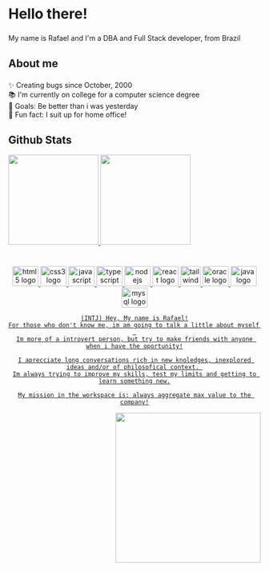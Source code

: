 <h1 align="left">Hello there!</h1>

###

<p align="left">My name is Rafael and I'm a DBA and Full Stack developer, from Brazil</p>

###

<h2 align="left">About me</h2>

###

<p align="left">✨ Creating bugs since October, 2000 <br>📚 I'm currently on college for a computer science degree <br>🎯 Goals: Be better than i was yesterday<br>🎲 Fun fact: I suit up for home office!</p>

###

## Github Stats  
<div>
  <a href="https://github.com/rafael-tomkowski">
  <img height="180em" src="https://github-readme-stats.vercel.app/api?username=rafael-tomkowski&show_icons=true&theme=dracula&include_all_commits=true&count_private=true"/>
  <img height="180em" src="https://github-readme-stats.vercel.app/api/top-langs/?username=rafael-tomkowski&layout=compact&langs_count=7&theme=dracula"/>
</div>
<div style="display: inline_block"><br>
 


###

<div align="center">
  <img src="https://cdn.jsdelivr.net/gh/devicons/devicon/icons/html5/html5-original.svg" height="40" width="52" alt="html5 logo"  />
  <img src="https://cdn.jsdelivr.net/gh/devicons/devicon/icons/css3/css3-original.svg" height="40" width="52" alt="css3 logo"  />
  <img src="https://cdn.jsdelivr.net/gh/devicons/devicon/icons/javascript/javascript-original.svg" height="40" width="52" alt="javascript logo"  />
  <img src="https://cdn.jsdelivr.net/gh/devicons/devicon/icons/typescript/typescript-original.svg" height="40" width="52" alt="typescript logo"  />
  <img src="https://cdn.jsdelivr.net/gh/devicons/devicon/icons/nodejs/nodejs-original.svg" height="40" width="52" alt="nodejs logo"  />
  <img src="https://cdn.jsdelivr.net/gh/devicons/devicon/icons/react/react-original.svg" height="40" width="52" alt="react logo"  />
   <img src="https://www.vectorlogo.zone/logos/tailwindcss/tailwindcss-icon.svg" alt="tailwind" width="40" height="40"/>
  <img src="https://cdn.jsdelivr.net/gh/devicons/devicon/icons/oracle/oracle-original.svg" height="40" width="52" alt="oracle logo"  />
  <img src="https://cdn.jsdelivr.net/gh/devicons/devicon/icons/java/java-original.svg" height="40" width="52" alt="java logo"  />
  <img src="https://cdn.jsdelivr.net/gh/devicons/devicon/icons/mysql/mysql-original.svg" height="40" width="52" alt="mysql logo"  />
</div>

<div align="center">
    
  <p>
    
    (INTJ) Hey, My name is Rafael!
    For those who don't know me, im am going to talk a little about myself 
     
    Im more of a introvert person, but try to make friends with anyone when i have the oportunity!
    
    I aprecciate long conversations rich in new knoledges, inexplored ideas and/or of philosofical context. 
    Im always trying to improve my skills, test my limits and getting to learn something new.
    
    My mission in the workspace is: always aggregate max value to the company!
  </p>
  <img style="float: right;" src ="https://i.imgur.com/e51GUsg.png"  height="300" width="290"/>
</div>

